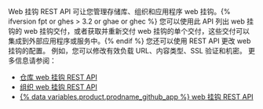 Web 挂钩 REST API 可让您管理存储库、组织和应用程序 web 挂钩。{% ifversion fpt or ghes > 3.2 or ghae or ghec %} 您可以使用此 API 列出 web 挂钩的 web 挂钩交付，或者获取并重新交付 web 挂钩的单个交付，这些交付可以集成到外部应用程序或服务中。{% endif %} 您还可以使用 REST API 更改 web 挂钩的配置。 例如，您可以修改有效负载 URL、内容类型、SSL 验证和机密。 更多信息请参阅：

- [仓库 web 挂钩 REST API](/rest/reference/webhooks#repository-webhooks)
- [组织 web 挂钩 REST API](/rest/reference/orgs#webhooks)
- [{% data variables.product.prodname_github_app %} web 挂钩 REST API](/rest/reference/apps#webhooks)
